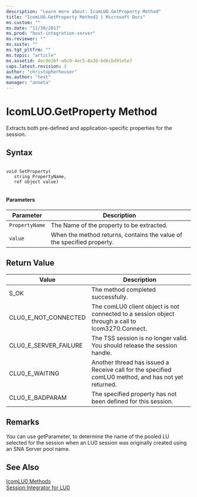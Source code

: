 ```yaml
---
description: "Learn more about: IcomLUO.GetProperty Method"
title: "IcomLUO.GetProperty Method2 | Microsoft Docs"
ms.custom: ""
ms.date: "11/30/2017"
ms.prod: "host-integration-server"
ms.reviewer: ""
ms.suite: ""
ms.tgt_pltfrm: ""
ms.topic: "article"
ms.assetid: 4ec9e26f-a0c0-4ec5-8a36-6d6cbd91e5e7
caps.latest.revision: 3
author: "christopherhouser"
ms.author: "test"
manager: "anneta"
---
```

# IcomLUO.GetProperty Method
Extracts both pre-defined and application-specific properties for the session.  
  
## Syntax  
  
```  
  
void SetProperty(  
   string PropertyName,  
   ref object value)  
  
```  
  
#### Parameters  
  
|Parameter|Description|  
|---------------|-----------------|  
|`PropertyName`|The Name of the property to be extracted.|  
|`value`|When the method returns, contains the value of the specified property.|  
  
## Return Value  
  
|Value|Description|  
|-----------|-----------------|  
|S_OK|The method completed successfully.|  
|CLU0_E_NOT_CONNECTED|The comLU0 client object is not connected to a session object through a call to Icom3270.Connect.|  
|CLU0_E_SERVER_FAILURE|The TSS session is no longer valid. You should release the session handle.|  
|CLU0_E_WAITING|Another thread has issued a Receive call for the specified comLU0 method, and has not yet returned.|  
|CLU0_E_BADPARAM|The specified property has not been defined for this session.|  
  
## Remarks  
 You can use getParameter, to determine the name of the pooled LU selected for the session when an LU0 session was originally created using an SNA Server pool name.  
  
## See Also  
 [IcomLU0 Methods](../core/icomlu0-methods1.md)   
 [Session Integrator for LU0](./session-integrator-for-lu02.md)
